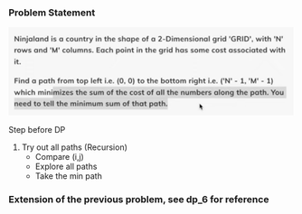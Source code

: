 ### Problem Statement

![alt text](dp10_problemStatement.png)

Step before DP

1. Try out all paths (Recursion)
   - Compare (i,j)
   - Explore all paths
   - Take the min path

### Extension of the previous problem, see dp_6 for reference
